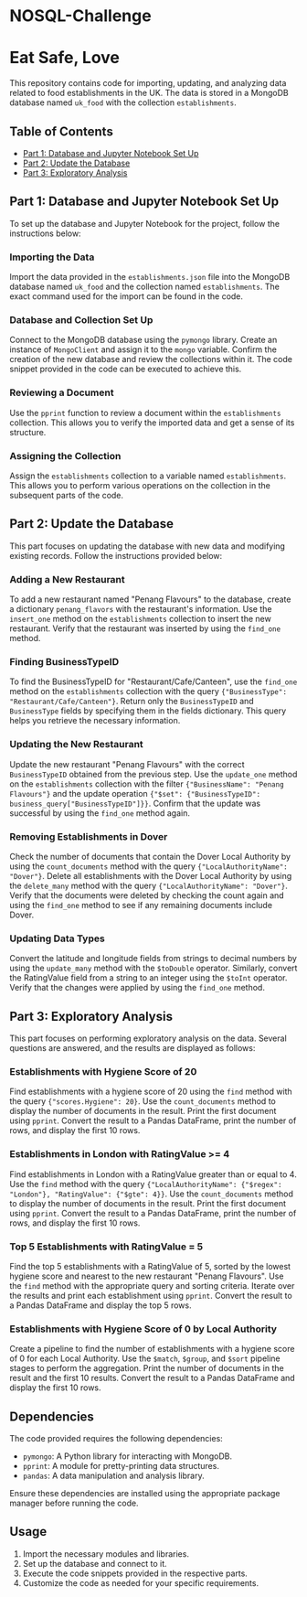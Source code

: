 # NOSQL-Challenge

# Eat Safe, Love

This repository contains code for importing, updating, and analyzing data related to food establishments in the UK. The data is stored in a MongoDB database named `uk_food` with the collection `establishments`.

## Table of Contents
- [Part 1: Database and Jupyter Notebook Set Up](#part-1-database-and-jupyter-notebook-set-up)
- [Part 2: Update the Database](#part-2-update-the-database)
- [Part 3: Exploratory Analysis](#part-3-exploratory-analysis)

## Part 1: Database and Jupyter Notebook Set Up

To set up the database and Jupyter Notebook for the project, follow the instructions below:

### Importing the Data

Import the data provided in the `establishments.json` file into the MongoDB database named `uk_food` and the collection named `establishments`. The exact command used for the import can be found in the code.

### Database and Collection Set Up

Connect to the MongoDB database using the `pymongo` library. Create an instance of `MongoClient` and assign it to the `mongo` variable. Confirm the creation of the new database and review the collections within it. The code snippet provided in the code can be executed to achieve this.

### Reviewing a Document

Use the `pprint` function to review a document within the `establishments` collection. This allows you to verify the imported data and get a sense of its structure.

### Assigning the Collection

Assign the `establishments` collection to a variable named `establishments`. This allows you to perform various operations on the collection in the subsequent parts of the code.

## Part 2: Update the Database

This part focuses on updating the database with new data and modifying existing records. Follow the instructions provided below:

### Adding a New Restaurant

To add a new restaurant named "Penang Flavours" to the database, create a dictionary `penang_flavors` with the restaurant's information. Use the `insert_one` method on the `establishments` collection to insert the new restaurant. Verify that the restaurant was inserted by using the `find_one` method.

### Finding BusinessTypeID

To find the BusinessTypeID for "Restaurant/Cafe/Canteen", use the `find_one` method on the `establishments` collection with the query `{"BusinessType": "Restaurant/Cafe/Canteen"}`. Return only the `BusinessTypeID` and `BusinessType` fields by specifying them in the fields dictionary. This query helps you retrieve the necessary information.

### Updating the New Restaurant

Update the new restaurant "Penang Flavours" with the correct `BusinessTypeID` obtained from the previous step. Use the `update_one` method on the `establishments` collection with the filter `{"BusinessName": "Penang Flavours"}` and the update operation `{"$set": {"BusinessTypeID": business_query["BusinessTypeID"]}}`. Confirm that the update was successful by using the `find_one` method again.

### Removing Establishments in Dover

Check the number of documents that contain the Dover Local Authority by using the `count_documents` method with the query `{"LocalAuthorityName": "Dover"}`. Delete all establishments with the Dover Local Authority by using the `delete_many` method with the query `{"LocalAuthorityName": "Dover"}`. Verify that the documents were deleted by checking the count again and using the `find_one` method to see if any remaining documents include Dover.

### Updating Data Types

Convert the latitude and longitude fields from strings to decimal numbers by using the `update_many` method with the `$toDouble` operator. Similarly, convert the RatingValue field from a string to an integer using the `$toInt` operator. Verify that the changes were applied by using the `find_one` method.

## Part 3: Exploratory Analysis

This part focuses on performing exploratory analysis on the data. Several questions are answered, and the results are displayed as follows:

### Establishments with Hygiene Score of 20

Find establishments with a hygiene score of 20 using the `find` method with the query `{"scores.Hygiene": 20}`. Use the `count_documents` method to display the number of documents in the result. Print the first document using `pprint`. Convert the result to a Pandas DataFrame, print the number of rows, and display the first 10 rows.

### Establishments in London with RatingValue >= 4

Find establishments in London with a RatingValue greater than or equal to 4. Use the `find` method with the query `{"LocalAuthorityName": {"$regex": "London"}, "RatingValue": {"$gte": 4}}`. Use the `count_documents` method to display the number of documents in the result. Print the first document using `pprint`. Convert the result to a Pandas DataFrame, print the number of rows, and display the first 10 rows.

### Top 5 Establishments with RatingValue = 5

Find the top 5 establishments with a RatingValue of 5, sorted by the lowest hygiene score and nearest to the new restaurant "Penang Flavours". Use the `find` method with the appropriate query and sorting criteria. Iterate over the results and print each establishment using `pprint`. Convert the result to a Pandas DataFrame and display the top 5 rows.

### Establishments with Hygiene Score of 0 by Local Authority

Create a pipeline to find the number of establishments with a hygiene score of 0 for each Local Authority. Use the `$match`, `$group`, and `$sort` pipeline stages to perform the aggregation. Print the number of documents in the result and the first 10 results. Convert the result to a Pandas DataFrame and display the first 10 rows.

## Dependencies

The code provided requires the following dependencies:

- `pymongo`: A Python library for interacting with MongoDB.
- `pprint`: A module for pretty-printing data structures.
- `pandas`: A data manipulation and analysis library.

Ensure these dependencies are installed using the appropriate package manager before running the code.

## Usage

1. Import the necessary modules and libraries.
2. Set up the database and connect to it.
3. Execute the code snippets provided in the respective parts.
4. Customize the code as needed for your specific requirements.